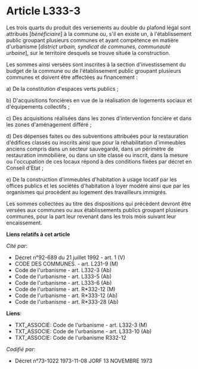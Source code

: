 # Article L333-3

Les trois quarts du produit des versements au double du plafond légal sont attribués [*bénéficiaire*] à la commune ou, s'il
en existe un, à l'établissement public groupant plusieurs communes et ayant compétence en matière d'urbanisme [*district
urbain, syndicat de communes, communauté urbaine*], sur le territoire desquels se trouve située la construction.

Les sommes ainsi versées sont inscrites à la section d'investissement du budget de la commune ou de l'établissement public
groupant plusieurs communes et doivent être affectées au financement :

a) De la constitution d'espaces verts publics ;

b) D'acquisitions foncières en vue de la réalisation de logements sociaux et d'équipements collectifs ;

c) Des acquisitions réalisées dans les zones d'intervention foncière et dans les zones d'aménagement différé ;

d) Des dépenses faites ou des subventions attribuées pour la restauration d'édifices classés ou inscrits ainsi que pour la
réhabilitation d'immeubles anciens compris dans un secteur sauvegardé, dans un périmètre de restauration immobilière, ou dans
un site classé ou inscrit, dans la mesure ou l'occupation de ces locaux répond à des conditions fixées par décret en Conseil
d'Etat ;

e) De la construction d'immeubles d'habitation à usage locatif par les offices publics et les sociétés d'habitation à loyer
modéré ainsi que par les organismes qui procèdent au logement des travailleurs immigrés.

Les sommes collectées au titre des dispositions qui précèdent devront être versées aux communes ou aux établissements publics
groupant plusieurs communes, pour la part leur revenant dans les trois mois suivant leur encaissement.

**Liens relatifs à cet article**

_Cité par_:

  - Décret n°92-689 du 21 juillet 1992 - art. 1 (V)
  - CODE DES COMMUNES. - art. L231-9 (M)
  - Code de l'urbanisme - art. L332-3 (Ab)
  - Code de l'urbanisme - art. L333-5 (Ab)
  - Code de l'urbanisme - art. L333-6 (Ab)
  - Code de l'urbanisme - art. R*332-12 (M)
  - Code de l'urbanisme - art. R*333-12 (Ab)
  - Code de l'urbanisme - art. R*333-28 (Ab)

**Liens**:

  - TXT_ASSOCIE: Code de l'urbanisme - art. L332-3 (M)
  - TXT_ASSOCIE: Code de l'urbanisme - art. L333-10 (Ab)
  - TXT_ASSOCIE: Code de l'urbanisme R332-12

_Codifié par_:

  - Décret n°73-1022 1973-11-08 JORF 13 NOVEMBRE 1973
